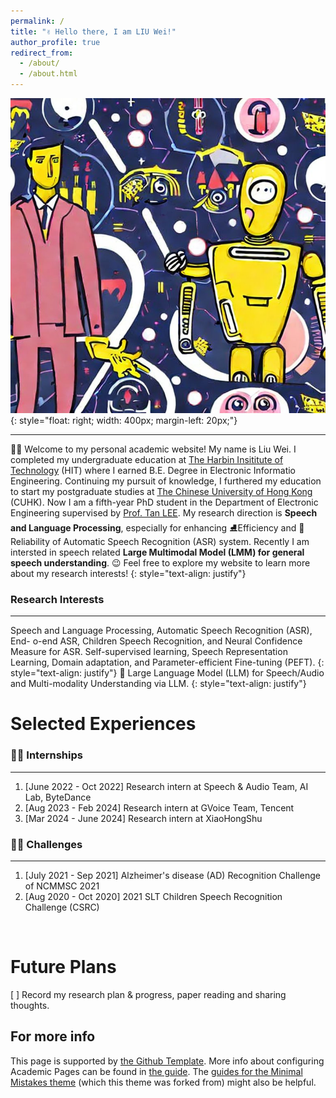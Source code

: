 ```yaml
---
permalink: /
title: "✌ Hello there, I am LIU Wei!"
author_profile: true
redirect_from: 
  - /about/
  - /about.html
---
```


![human talks to robot](/images/bg.png){: style="float: right; width: 400px; margin-left: 20px;"}

---
👨‍🎓 Welcome to my personal academic website! My name is Liu Wei. I completed my undergraduate education at [The Harbin Insititute of Technology](http://en.hit.edu.cn/) (HIT) where I earned B.E. Degree in Electronic Informatio Engineering. Continuing my pursuit of knowledge, I furthered my education to start my postgraduate studies at [The Chinese University of Hong Kong](https://www.cuhk.edu.hk/english/index.html) (CUHK). Now I am a fifth-year PhD student in the Department of Electronic Engineering supervised by [Prof. Tan LEE](https://www.ee.cuhk.edu.hk/~tanlee/). My research direction is **Speech and Language Processing**, especially for enhancing ⛸Efficiency and 🦾Reliability of Automatic Speech Recognition (ASR) system. Recently I am intersted in speech related **Large Multimodal Model (LMM) for general speech understanding**. 😉 Feel free to explore my website to learn more about my research interests! 
{: style="text-align: justify"}

### Research Interests
---
Speech and Language Processing, Automatic Speech Recognition (ASR), End- o-end ASR, Children Speech Recognition, and Neural Confidence Measure for ASR. Self-supervised learning, Speech Representation Learning, Domain adaptation, and Parameter-efficient Fine-tuning (PEFT).
{: style="text-align: justify"}
🎈 Large Language Model (LLM) for Speech/Audio and Multi-modality Understanding via LLM.
{: style="text-align: justify"}
<br/>

Selected Experiences
======

### 🙋‍♂️ Internships
------
1. [June 2022 - Oct 2022] Research intern at Speech & Audio Team, AI Lab, ByteDance 
2. [Aug 2023 - Feb 2024]  Research intern at GVoice Team, Tencent 
3. [Mar 2024 - June 2024] Research intern at XiaoHongShu 

### 🐱‍🏍 Challenges
---
1. [July 2021 - Sep 2021] Alzheimer's disease (AD) Recognition Challenge of NCMMSC 2021
2. [Aug 2020 - Oct 2020] 2021 SLT Children Speech Recognition Challenge  (CSRC)

<br/>

Future Plans
======
[ ]  Record my research plan & progress, paper reading and sharing thoughts. 


For more info
------
This page is supported by [the Github Template](https://github.com/academicpages/academicpages.github.io). 
More info about configuring Academic Pages can be found in [the guide](https://academicpages.github.io/markdown/). The [guides for the Minimal Mistakes theme](https://mmistakes.github.io/minimal-mistakes/docs/configuration/) (which this theme was forked from) might also be helpful.
